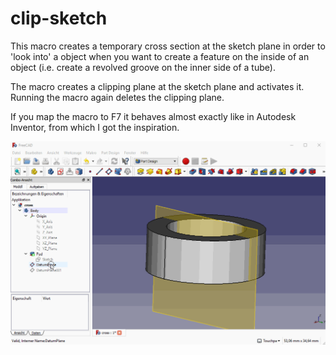 # clip-sketch

This macro creates a temporary cross section at the sketch plane in order to 'look into' a object when you want to create a feature on the inside of an object (i.e. create a revolved groove on the inner side of a tube). 

The macro creates a clipping plane at the sketch plane and activates it. Running the macro again deletes the clipping plane. 

If you map the macro to F7 it behaves almost exactly like in Autodesk Inventor, from which I got the inspiration.


![Alt Text](demo.gif)